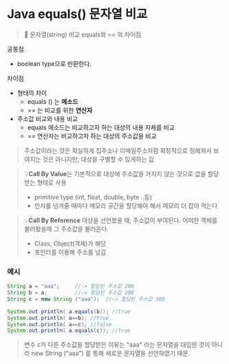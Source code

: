 # Java equals() 문자열 비교

> 📍 문자열(string) 비교 equals와 == 의 차이점

공통점
 * boolean type으로 반환한다.

차이점
  * 형태의 차이
    - equals () 는 **메소드** 
    - == 는 비교를 위한 **연산자** 
  * 주소값 비교와 내용 비교
    - equals 메소드는 비교하고자 하는 대상의 내용 자체를 비교
    - == 연산자는 비교하고자 하는 대상의 주소값을 비교
 
 
> 주소값이라는 것은 확실하게 집주소나 이메일주소처럼 확정적으로 정해져서 보여지는 것은 아니지만, 대상을 구별할 수 있게하는 값  

> 💡**Call By Value**는 기본적으로 대상에 주소값을 가지지 않는 것으로 값을 할당받는 형태로 사용 
> * primitive type (int, float, double, byte ..등)
> * 인자를 넘겨줄 때마다 메모리 공간을 할당해야 해서 메모리 더 잡아 먹는다

> 💡**Call By Reference** 대상을 선언했을 때, 주소값이 부여된다. 어떠한 객체를 불러왔을때 그 주소값을 불러온다. 
>  * Class, Object(객체)가 해당
>  * 포인터를 이용해 주소를 넘김

 
### 예시
~~~java
String a = "aaa";     //-> 할당된 주소값 200
String b = a;         //-> 할당된 주소값 200
String c = new String ("aaa");  //-> 할당된 주소값 300

System.out.println( a.equals(b)); //true
System.out.println( a==b); //true
System.out.println( a==c); //false
System.out.println( a.equals(c)); //true
~~~ 

>  변수 c가 다른 주소값을 할당받은 이유는 "aaa" 라는 문자열을 대입한 것이 아니라
new String ("aaa") 를 통해 새로운 문자열을 선언하였기 때문.
